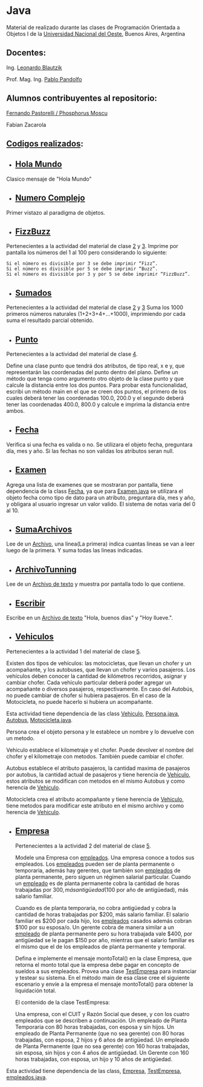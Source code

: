 # Java
Material de realizado durante las clases de Programación Orientada a Objetos I de la [Universidad Nacional del Oeste](http://uno.edu.ar/), Buenos Aires, Argentina

## Docentes:
Ing. [Leonardo Blautzik](https://github.com/leoblautzik)

Prof. Mag. Ing. [Pablo Pandolfo](mailto:ppandolfo@uno.edu.ar)

## Alumnos contribuyentes al repositorio:
[Fernando Pastorelli / Phosphorus Moscu](https://github.com/Phosphorus-M)

Fabian Zacarola

## [Codigos realizados](https://github.com/Phosphorus-M/Java/tree/master/src/Clases):
- ## [Hola Mundo](https://github.com/Phosphorus-M/Java/blob/master/src/Clases/HolaMundo.java)
Clasico mensaje de "Hola Mundo"
- ## [Numero Complejo](https://github.com/Phosphorus-M/Java/blob/master/src/Clases/Complejo.java)
Primer vistazo al paradigma de objetos.
- ## [FizzBuzz](https://github.com/Phosphorus-M/Java/blob/master/src/Clases/FizzBuzz.java)
Pertenecientes a la actividad del material de clase [2](https://docs.google.com/viewer?a=v&pid=sites&srcid=ZGVmYXVsdGRvbWFpbnx1bm9wcm9nY29ub2JqZXRvczF8Z3g6Njk0MmE2ZDZjZjQwYTk3Mg) y [3](https://docs.google.com/viewer?a=v&pid=sites&srcid=ZGVmYXVsdGRvbWFpbnx1bm9wcm9nY29ub2JqZXRvczF8Z3g6NTA3ZjFlMDlhNWVhNWIxYQ).
  Imprime por pantalla los números del 1 al 100 pero considerando lo siguiente:

    Si el número es divisible por 3 se debe imprimir “Fizz”.
    Si el número es divisible por 5 se debe imprimir “Buzz”.
    Si el número es divisible por 3 y por 5 se debe imprimir “FizzBuzz”.

- ## [Sumados](https://github.com/Phosphorus-M/Java/blob/master/src/Clases/Sumados.java)
Pertenecientes a la actividad del material de clase [2](https://docs.google.com/viewer?a=v&pid=sites&srcid=ZGVmYXVsdGRvbWFpbnx1bm9wcm9nY29ub2JqZXRvczF8Z3g6Njk0MmE2ZDZjZjQwYTk3Mg) y [3](https://docs.google.com/viewer?a=v&pid=sites&srcid=ZGVmYXVsdGRvbWFpbnx1bm9wcm9nY29ub2JqZXRvczF8Z3g6NTA3ZjFlMDlhNWVhNWIxYQ)
  Suma los 1000 primeros números naturales (1+2+3+4+...+1000), imprimiendo por cada suma el resultado parcial obtenido.
- ## [Punto](https://github.com/Phosphorus-M/Java/blob/master/src/Clases/Punto.java)
 Pertenecientes a la actividad del material de clase [4](https://docs.google.com/viewer?a=v&pid=sites&srcid=ZGVmYXVsdGRvbWFpbnx1bm9wcm9nY29ub2JqZXRvczF8Z3g6NGZhYWNhMjI1OTFhZTNkZA).

Define una clase punto que tendrá dos atributos, de tipo real, x e y, que representarán las coordenadas del punto dentro del plano. Define un método que tenga como argumento otro objeto de la clase punto y que calcule la distancia entre los dos puntos. Para probar esta funcionalidad, escribi un método main en el que se creen dos puntos, el primero de los cuales deberá tener las coordenadas 100.0, 200.0 y el segundo deberá tener las coordenadas 400.0, 800.0 y calcule e imprima la distancia entre ambos.
- ## [Fecha](https://github.com/Phosphorus-M/Java/blob/master/src/Clases/fecha.java)
 Verifica si una fecha es valida o no.
 Se utilizara el objeto fecha, preguntara día, mes y año. Si las fechas no son validas los atributos seran null.
- ## [Examen](https://github.com/Phosphorus-M/Java/blob/master/src/Clases/Examen.java)
 Agrega una lista de examenes que se mostraran por pantalla, tiene dependencia de la class [Fecha](https://github.com/Phosphorus-M/Java/blob/master/src/Clases/fecha.java), ya que para [Examen.java](https://github.com/Phosphorus-M/Java/blob/master/src/Clases/Examen.java) se utilizara el objeto fecha como tipo de dato para un atributo, preguntara día, mes y año, y obligara al usuario ingresar un valor valido.
 El sistema de notas varia del 0 al 10.
 - ## [SumaArchivos](https://github.com/Phosphorus-M/Java/blob/master/src/Clases/SumaArchivos.java)
 Lee de un [Archivo](https://github.com/Phosphorus-M/Java/blob/master/Archivos/Para%20leer/Suma.txt), una linea(La primera) indica cuantas lineas se van a leer luego de la primera. Y suma todas las lineas indicadas.
- ## [ArchivoTunning](https://github.com/Phosphorus-M/Java/blob/master/src/Clases/ArchivoTunning.java)
 Lee de un [Archivo de texto](https://github.com/Phosphorus-M/Java/blob/master/Archivos/Para%20leer/Lista.txt) y muestra por pantalla todo lo que contiene.
- ## [Escribir](https://github.com/Phosphorus-M/Java/blob/master/src/Clases/Escribir.java)
 Escribe en un [Archivo de texto](https://github.com/Phosphorus-M/Java/blob/master/Archivos/Generados/Texto%20impreso%20-%20Escribir.java.txt) "Hola, buenos dias" y "Hoy llueve.".
- ## [Vehiculos](https://github.com/Phosphorus-M/Java/blob/master/src/Clases/Vehiculo.java)
 Pertenecientes a la actividad 1 del material de clase [5](https://docs.google.com/viewer?a=v&pid=sites&srcid=ZGVmYXVsdGRvbWFpbnx1bm9wcm9nY29ub2JqZXRvczF8Z3g6NDRiOWQ2ZjRiZTMyNGJkYg).

  Existen dos tipos de vehículos: las motocicletas, que llevan un chofer y un acompañante, y los autobuses, que llevan un chofer y varios pasajeros. Los vehículos deben conocer la cantidad de kilómetros recorridos, asignar y cambiar chofer. Cada vehículo particular deberá poder agregar un acompañante o diversos pasajeros, respectivamente. En caso del Autobús, no puede cambiar de chofer si hubiera pasajeros. En el caso de la Motocicleta, no puede hacerlo si hubiera un acompañante.

  Esta actividad tiene dependencia de las class [Vehiculo](https://github.com/Phosphorus-M/Java/blob/master/src/Clases/Vehiculo.java), [Persona.java](https://github.com/Phosphorus-M/Java/blob/master/src/Clases/Persona.java), [Autobus](https://github.com/Phosphorus-M/Java/blob/master/src/Clases/Autobus.java), [Motocicleta.java](https://github.com/Phosphorus-M/Java/blob/master/src/Clases/Motocicleta.java).

  Persona crea el objeto persona y le establece un nombre y lo devuelve con un metodo.

  Vehiculo establece el kilometraje y el chofer. Puede devolver el nombre del chofer y el kilometraje con metodos. También puede cambiar el chofer.

  Autobus establece el atributo pasajeros, la cantidad maxima de pasajeros por autobus, la cantidad actual de pasajeros y tiene herencia de [Vehiculo](https://github.com/Phosphorus-M/Java/blob/master/src/Clases/Vehiculo.java), estos atributos se modifican con metodos en el mismo Autobus y como herencia de [Vehiculo](https://github.com/Phosphorus-M/Java/blob/master/src/Clases/Vehiculo.java).

  Motocicleta crea el atributo acompañante y tiene herencia de [Vehiculo](https://github.com/Phosphorus-M/Java/blob/master/src/Clases/Vehiculo.java), tiene metodos para modificar este atributo en el mismo archivo y como herencia de [Vehiculo](https://github.com/Phosphorus-M/Java/blob/master/src/Clases/Vehiculo.java).

- ## [Empresa](https://github.com/Phosphorus-M/Java/blob/master/src/clase_6_herencias/ejercicio_2/empresa.java)
  Pertenecientes a la actividad 2 del material de clase [5](https://docs.google.com/viewer?a=v&pid=sites&srcid=ZGVmYXVsdGRvbWFpbnx1bm9wcm9nY29ub2JqZXRvczF8Z3g6NDRiOWQ2ZjRiZTMyNGJkYg).

  Modele una Empresa con [empleados](https://github.com/Phosphorus-M/Java/blob/master/src/clase_6_herencias/ejercicio_2/empleados.java). Una empresa conoce a todos sus empleados. Los [empleados](https://github.com/Phosphorus-M/Java/blob/master/src/clase_6_herencias/ejercicio_2/empleados.java) pueden ser de planta permanente o temporaria, además hay gerentes, que también son [empleados](https://github.com/Phosphorus-M/Java/blob/master/src/clase_6_herencias/ejercicio_2/empleados.java) de planta permanente, pero siguen un régimen salarial particular. Cuando un [empleado](https://github.com/Phosphorus-M/Java/blob/master/src/clase_6_herencias/ejercicio_2/empleados.java) es de planta permanente cobra la cantidad de horas trabajadas por $300, más antigüedad ($100 por año de antigüedad), más salario familiar.

  Cuando es de planta temporaria, no cobra antigüedad y cobra la cantidad de horas trabajadas por $200, más salario familiar. El salario familiar es $200 por cada hijo, los [empleados](https://github.com/Phosphorus-M/Java/blob/master/src/clase_6_herencias/ejercicio_2/empleados.java) casados además cobran $100 por su esposa/o. Un gerente cobra de manera similar a un [empleado](https://github.com/Phosphorus-M/Java/blob/master/src/clase_6_herencias/ejercicio_2/empleados.java) de planta permanente pero su hora trabajada vale $400, por antigüedad se le pagan $150 por año, mientras que el salario familiar es el mismo que el de los empleados de planta permanente y temporal.

  Defina e implemente el mensaje montoTotal() en la clase Empresa, que retorna el monto total que la empresa debe pagar en concepto de sueldos a sus empleados. Provea una clase [TestEmpresa](https://github.com/Phosphorus-M/Java/blob/master/src/clase_6_herencias/ejercicio_2/TestEmpresa.java) para instanciar y testear su sistema. En el método main de esa clase cree el siguiente escenario y envíe a la empresa el mensaje montoTotal() para obtener la liquidación total.

  El contenido de la clase TestEmpresa:

    Una empresa, con el CUIT y Razón Social que desee, y con los cuatro empleados que se describen a continuación.
        Un empleado de Planta Temporaria con 80 horas trabajadas, con esposa y sin hijos.
        Un empleado de Planta Permanente (que no sea gerente) con 80 horas trabajadas, con esposa, 2 hijos y 6 años de antigüedad.
        Un empleado de Planta Permanente (que no sea gerente) con 160 horas trabajadas, sin esposa, sin hijos y con 4 años de antigüedad.
        Un Gerente con 160 horas trabajadas, con esposa, un hijo y 10 años de antigüedad.

Esta actividad tiene dependencia de las class, [Empresa](https://github.com/Phosphorus-M/Java/blob/master/src/clase_6_herencias/ejercicio_2/empresa.java), [TestEmpresa](https://github.com/Phosphorus-M/Java/blob/master/src/clase_6_herencias/ejercicio_2/TestEmpresa.java), [empleados.java](https://github.com/Phosphorus-M/Java/blob/master/src/clase_6_herencias/ejercicio_2/empleados.java).
